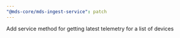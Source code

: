 ```yaml
---
"@mds-core/mds-ingest-service": patch
---
```


Add service method for getting latest telemetry for a list of devices
